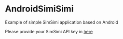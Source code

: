 # AndroidSimiSimi
Example of simple SimSimi application based on Android

Please provide your SimSimi API key in [here](https://github.com/mahesaiqbal/AndroidSimiSimi/blob/master/app/src/main/res/values/strings.xml#L3)
